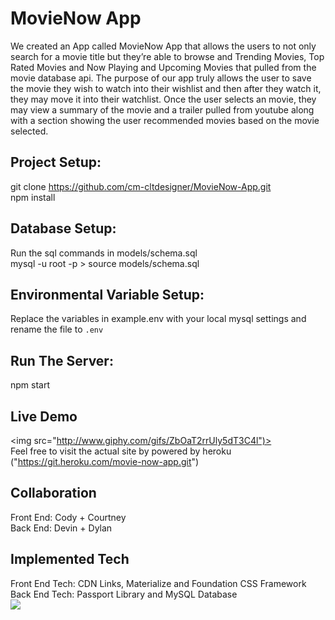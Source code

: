 # MovieNow App
We created an App called MovieNow App that allows the users to not only search for a movie title but they’re able to browse and Trending Movies, Top Rated Movies and Now Playing and Upcoming Movies that pulled from the movie database api. The purpose of our app truly allows the user to save the movie they wish to watch into their wishlist and then after they watch it, they may move it into their watchlist. Once the user selects an movie, they may view a summary of the movie and a trailer pulled from youtube along with a section showing the user recommended movies based on the movie selected.

## Project Setup:
git clone https://github.com/cm-cltdesigner/MovieNow-App.git <br>
npm install

## Database Setup:
Run the sql commands in models/schema.sql<br>
mysql -u root -p > source models/schema.sql

## Environmental Variable Setup:
Replace the variables in example.env with your local mysql settings and rename the file to `.env`

## Run The Server:
npm start

## Live Demo
<img src="http://www.giphy.com/gifs/ZbOaT2rrUly5dT3C4l")><br>
Feel free to visit the actual site by powered by heroku ("https://git.heroku.com/movie-now-app.git")

## Collaboration
Front End: Cody + Courtney <br>
Back End: Devin + Dylan

## Implemented Tech
Front End Tech: CDN Links, Materialize and Foundation CSS Framework<br>
Back End Tech: Passport Library and MySQL Database
<br>
<img src="https://i.ibb.co/kxhRXjN/modified-logo.png">
